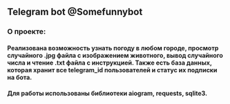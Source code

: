 ## Telegram bot @Somefunnybot
### О проекте:
#### Реализована возможность узнать погоду в любом городе, просмотр случайного .jpg файла с изображением животного, вывод случайного числа и чтение .txt файла с инструкцией. Также есть база данных, которая хранит все telegram_id пользователей и статус их подписки на бота.
#### Для работы использованы библиотеки aiogram, requests, sqlite3.
